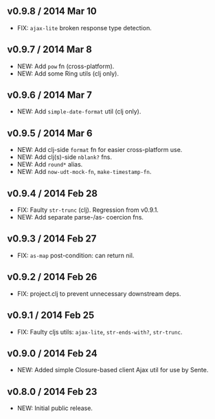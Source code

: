 ## v0.9.8 / 2014 Mar 10

 * FIX: `ajax-lite` broken response type detection.


## v0.9.7 / 2014 Mar 8

 * NEW: Add `pow` fn (cross-platform).
 * NEW: Add some Ring utils (clj only).


## v0.9.6 / 2014 Mar 7

 * NEW: Add `simple-date-format` util (clj only).


## v0.9.5 / 2014 Mar 6

 * NEW: Add clj-side `format` fn for easier cross-platform use.
 * NEW: Add clj(s)-side `nblank?` fns.
 * NEW: Add `round*` alias.
 * NEW: Add `now-udt-mock-fn`, `make-timestamp-fn`.


## v0.9.4 / 2014 Feb 28

 * FIX: Faulty `str-trunc` (clj). Regression from v0.9.1.
 * NEW: Add separate parse-/as- coercion fns.


## v0.9.3 / 2014 Feb 27

 * FIX: `as-map` post-condition: can return nil.


## v0.9.2 / 2014 Feb 26

 * FIX: project.clj to prevent unnecessary downstream deps.


## v0.9.1 / 2014 Feb 25

 * FIX: Faulty cljs utils: `ajax-lite`, `str-ends-with?`, `str-trunc`.


## v0.9.0 / 2014 Feb 24

 * NEW: Added simple Closure-based client Ajax util for use by Sente.


## v0.8.0 / 2014 Feb 23

 * NEW: Initial public release.
